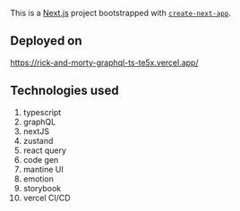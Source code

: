 This is a [Next.js](https://nextjs.org/) project bootstrapped with [`create-next-app`](https://github.com/vercel/next.js/tree/canary/packages/create-next-app).

## Deployed on

https://rick-and-morty-graphql-ts-te5x.vercel.app/

## Technologies used 

1. typescript
2. graphQL
3. nextJS
4. zustand
5. react query
6. code gen
7. mantine UI
8. emotion
9. storybook
10. vercel CI/CD
